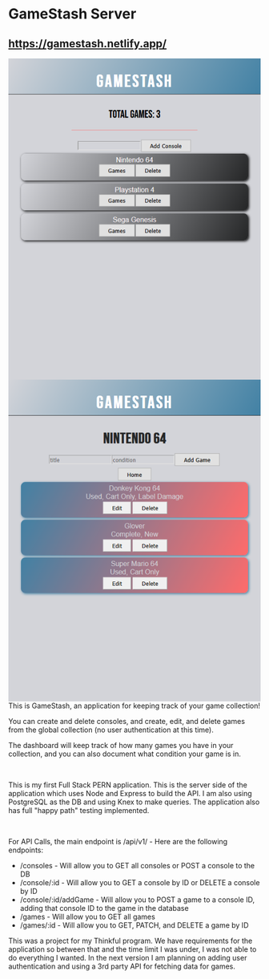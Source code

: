 # GameStash Server

## https://gamestash.netlify.app/

<img align="left" src="screenshots\dashboard.png" />
<img align="left" src="screenshots\consolepage.png" />

<p>This is GameStash, an application for keeping track of your game collection!</p>
<p>You can create and delete consoles, and create, edit, and delete games from the global collection (no user authentication at this time).</p>
<p>The dashboard will keep track of how many games you have in your collection, and you can also document what condition your game is in.</p> 
<br/>
<p>This is my first Full Stack PERN application. This is the server side of the application which uses Node and Express to build the API. I am also using PostgreSQL as the
DB and using Knex to make queries. The application also has full "happy path" testing implemented.</p>
<br/>
<p>For API Calls, the main endpoint is /api/v1/ - Here are the following endpoints:</p>

<ul>
<li>/consoles - Will allow you to GET all consoles or POST a console to the DB</li>
<li>/console/:id - Will allow you to GET a console by ID or DELETE a console by ID</li>
<li>/console/:id/addGame - Will allow you to POST a game to a console ID, adding that console ID to the game in the database</li>
<li>/games - Will allow you to GET all games</li>
<li>/games/:id - Will allow you to GET, PATCH, and DELETE a game by ID</li>
</ul>

<p>This was a project for my Thinkful program. We have requirements for the application so between that and the time limit I was under, I was not able to do everything I wanted. In the next version I am planning on adding user authentication and using a 3rd party API for fetching data for games.</p>